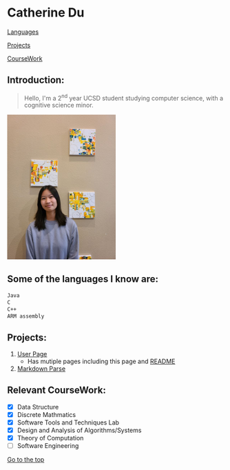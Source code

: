 
# Catherine Du
[Languages](#some-of-the-languages-i-know-are)

[Projects](#projects)

[CourseWork](#relevant-coursework)
## Introduction:
>Hello, I'm a 2<sup>nd</sup> year UCSD student studying computer science, with a cognitive science minor.

<img src="photos/me.jpg" alt="profile" width="50%" height="50%">


## Some of the languages I know are:
```
Java
C
C++
ARM assembly
```

## Projects:
1. [User Page](https://github.com/c5du/CSE-110-Projects)
   - Has mutiple pages including this page and [README](README.md)
2. [Markdown Parse](https://github.com/c5du/markdown-parse)

## Relevant CourseWork:
- [x] Data Structure
- [x] Discrete Mathmatics
- [x] Software Tools and Techniques Lab
- [x] Design and Analysis of Algorithms/Systems
- [x] Theory of Computation
- [ ] Software Engineering

[Go to the top](#catherine-du)